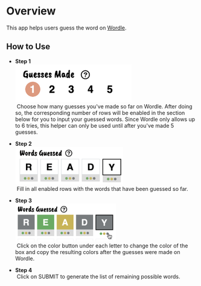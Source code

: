 # Overview

This app helps users guess the word on [Wordle](https://www.nytimes.com/games/wordle/index.html).

## How to Use

* **Step 1**\
  <img src="/screenshots/num-guess.png" height="100px" />\
  &nbsp;Choose how many guesses you've made so far on Wordle.  After doing so, the corresponding number of rows will be enabled in the section below for you to input your guessed words.  Since Wordle only allows up to 6 tries, this helper can only be used until after you've made 5 guesses.

* **Step 2**\
  <img src="/screenshots/guess-words.png" height="100px" />\
  &nbsp;Fill in all enabled rows with the words that have been guessed so far.

* **Step 3**\
  <img src="/screenshots/guess-colors.png" height="100px" />\
  &nbsp;Click on the color button under each letter to change the color of the box and copy the resulting colors after the guesses were made on Wordle.

* **Step 4**\
  &nbsp;Click on SUBMIT to generate the list of remaining possible words.

